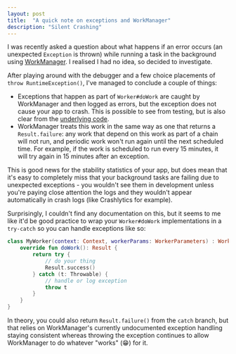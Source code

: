 ```yaml
---
layout: post
title:  "A quick note on exceptions and WorkManager"
description: "Silent Crashing"
---
```


I was recently asked a question about what happens if an error occurs (an unexpected `Exception` is thrown) while running a task in the background using [WorkManager](https://developer.android.com/topic/libraries/architecture/workmanager). I realised I had no idea, so decided to investigate.

After playing around with the debugger and a few choice placements of `throw RuntimeException()`, I've managed to conclude a couple of things:

 - Exceptions that happen as part of `Worker#doWork` are caught by WorkManager and then logged as errors, but the exception does not cause your app to crash. This is possible to see from testing, but is also clear from the [underlying code](https://android.googlesource.com/platform/frameworks/support.git/+/refs/heads/androidx-work-release/work/work-runtime/src/main/java/androidx/work/Worker.kt#102).
- WorkManager treats this work in the same way as one that returns a `Result.failure`: any work that depend on this work as part of a chain will not run, and periodic work won't run again until the next scheduled time. For example, if the work is scheduled to run every 15 minutes, it will try again in 15 minutes after an exception.

This is good news for the stability statistics of your app, but does mean that it's easy to completely miss that your background tasks are failing due to unexpected exceptions - you wouldn't see them in development unless you're paying close attention the logs and they wouldn't appear automatically in crash logs (like Crashlytics for example).

 Surprisingly, I couldn't find any documentation on this, but it seems to me like it'd be good practice to wrap your `Worker#doWork` implementations in a `try-catch` so you can handle exceptions like so:

```kotlin
class MyWorker(context: Context, workerParams: WorkerParameters) : Worker(context, workerParams) {
    override fun doWork(): Result {
        return try {
            // do your thing
            Result.success()
        } catch (t: Throwable) {
            // handle or log exception
            throw t
        }
    }
}
```

In theory, you could also return `Result.failure()` from the `catch` branch, but that relies on WorkManager's currently undocumented exception handling staying consistent whereas throwing the exception continues to allow WorkManager to do whatever "works" (😁) for it.